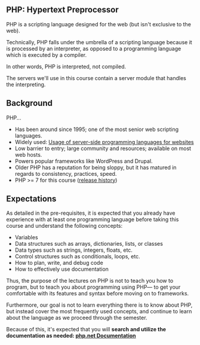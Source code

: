 ## PHP: Hypertext Preprocessor
PHP is a scripting language designed for the web (but isn't exclusive to the web).

Technically, PHP falls under the umbrella of a scripting language because it is processed by an interpreter, as opposed to a programming language which is executed by a compiler.

In other words, PHP is interpreted, not compiled.

The servers we'll use in this course contain a server module that handles the interpreting.


## Background
PHP...
+ Has been around since 1995; one of the most senior web scripting languages.
+ Widely used: [Usage of server-side programming languages for websites](http://w3techs.com/technologies/overview/programming_language/all)
+ Low barrier to entry; large community and resources; available on most web hosts.
+ Powers popular frameworks like WordPress and Drupal.
+ Older PHP has a reputation for being sloppy, but it has matured in regards to consistency, practices, speed.
+ PHP >= 7 for this course ([release history](https://en.wikipedia.org/wiki/PHP#Release_history))


## Expectations
As detailed in the pre-requisites, it is expected that you already have experience with at least one  programming language before taking this course and understand the following concepts:

+ Variables
+ Data structures such as arrays, dictionaries, lists, or classes
+ Data types such as strings, integers, floats, etc.
+ Control structures such as conditionals, loops, etc.
+ How to plan, write, and debug code
+ How to effectively use documentation

Thus, the purpose of the lectures on PHP is not to teach you how to program, but to teach you about programming using PHP&mdash; to get your comfortable with its features and syntax before moving on to frameworks.

Furthermore, our goal is not to learn everything there is to know about PHP, but instead cover the most frequently used concepts, and continue to learn about the language as we proceed through the semester.

Because of this, it's expected that you will __search and utilize the documentation as needed: [php.net Documentation](http://php.net/manual/en/)__

